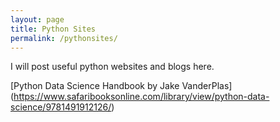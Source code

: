 ```yaml
---
layout: page
title: Python Sites
permalink: /pythonsites/
---
```


I will post useful python websites and blogs here.

[Python Data Science Handbook by Jake VanderPlas] (https://www.safaribooksonline.com/library/view/python-data-science/9781491912126/)
